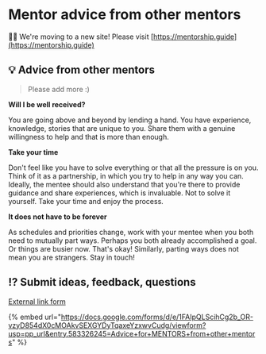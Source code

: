 # Mentor advice from other mentors

👋🏽 We're moving to a new site! Please visit [https://mentorship.guide](https://mentorship.guide)

## :bulb: Advice from other mentors

> Please add more :)

**Will I be well received?**

You are going above and beyond by lending a hand. You have experience, knowledge, stories that are unique to you. Share them with a genuine willingness to help and that is more than enough.

**Take your time**

Don't feel like you have to solve everything or that all the pressure is on you. Think of it as a partnership, in which you try to help in any way you can. Ideally, the mentee should also understand that you're there to provide guidance and share experiences, which is invaluable. Not to solve it yourself. Take your time and enjoy the process.

**It does not have to be forever**

As schedules and priorities change, work with your mentee when you both need to mutually part ways. Perhaps you both already accomplished a goal. Or things are busier now. That's okay! Similarly, parting ways does not mean you are strangers. Stay in touch!

## :interrobang: Submit ideas, feedback, questions

[External link form](https://docs.google.com/forms/d/e/1FAIpQLScihCg2b\_OR-vzyD854dX0cMOAkvSEXGYDyTqaxeYzxwvCudg/viewform?usp=pp\_url\&entry.583326245=Advice+for+MENTORS+from+other+mentors)

{% embed url="https://docs.google.com/forms/d/e/1FAIpQLScihCg2b_OR-vzyD854dX0cMOAkvSEXGYDyTqaxeYzxwvCudg/viewform?usp=pp_url&entry.583326245=Advice+for+MENTORS+from+other+mentors" %}

